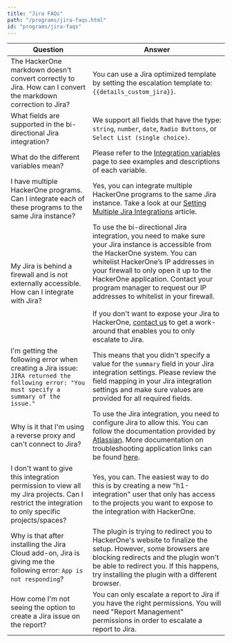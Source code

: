 ```yaml
---
title: "Jira FAQs"
path: "/programs/jira-faqs.html"
id: "programs/jira-faqs"
---
```


Question | Answer
-------- | ------
The HackerOne markdown doesn't convert correctly to Jira. How can I convert the markdown correction to Jira? | You can use a Jira optimized template by setting the escalation template to: `{{details_custom_jira}}`.
What fields are supported in the bi-directional Jira integration? | We support all fields that have the type: `string`, `number`, `date`, `Radio Buttons`, or `Select List (single choice)`.
What do the different variables mean? | Please refer to the [Integration variables](integration-variables.html) page to see examples and descriptions of each variable.
I have multiple HackerOne programs. Can I integrate each of these programs to the same Jira instance? | Yes, you can integrate multiple HackerOne programs to the same Jira instance. Take a look at our [Setting Multiple Jira Integrations](multiple-jira-integrations.html) article.
My Jira is behind a firewall and is not externally accessible. How can I integrate with Jira? | To use the bi-directional Jira integration, you need to make sure your Jira instance is accessible from the HackerOne system. You can whitelist HackerOne’s IP addresses in your firewall to only open it up to the HackerOne application. Contact your program manager to request our IP addresses to whitelist in your firewall.<br><br>If you don't want to expose your Jira to HackerOne, [contact us](https://support.hackerone.com/hc/en-us/requests/new) to get a work-around that enables you to only escalate to Jira.
I'm getting the following error when creating a Jira issue: `JIRA returned the following error: "You must specify a summary of the issue."` | This means that you didn't specify a value for the `summary` field in your Jira integration settings. Please review the field mapping in your Jira integration settings and make sure values are provided for all required fields.
Why is it that I'm using a reverse proxy and can't connect to Jira? | To use the Jira integration, you need to configure Jira to allow this. You can follow the documentation provided by [Atlassian](https://confluence.atlassian.com/kb/reverse-proxy-and-application-link-troubleshooting-guide-719095279.html). More documentation on troubleshooting application links can be found [here](https://confluence.atlassian.com/kb/application-links-troubleshooting-guide-718668765.html).
I don't want to give this integration permission to view all my Jira projects. Can I restrict the integration to only specific projects/spaces? | Yes, you can. The easiest way to do this is by creating a new "h1-integration" user that only has access to the projects you want to expose to the integration with HackerOne.
Why is that after installing the Jira Cloud add-on, Jira is giving me the following error: `App is not responding`? | The plugin is trying to redirect you to HackerOne's website to finalize the setup. However, some browsers are blocking redirects and the plugin won't be able to redirect you. If this happens, try installing the plugin with a different browser.
How come I'm not seeing the option to create a Jira issue on the report? | You can only escalate a report to Jira if you have the right permissions. You will need "Report Management" permissions in order to escalate a report to Jira.
